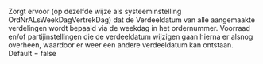 Zorgt ervoor (op dezelfde wijze als systeeminstelling OrdNrALsWeekDagVertrekDag) dat de Verdeeldatum van alle aangemaakte verdelingen wordt bepaald via de weekdag in het ordernummer. Voorraad en/of partijinstellingen die de verdeeldatum wijzigen gaan hierna er alsnog overheen, waardoor er weer een andere verdeeldatum kan ontstaan. Default = false